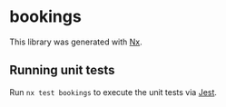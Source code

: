 # bookings

This library was generated with [Nx](https://nx.dev).

## Running unit tests

Run `nx test bookings` to execute the unit tests via [Jest](https://jestjs.io).
